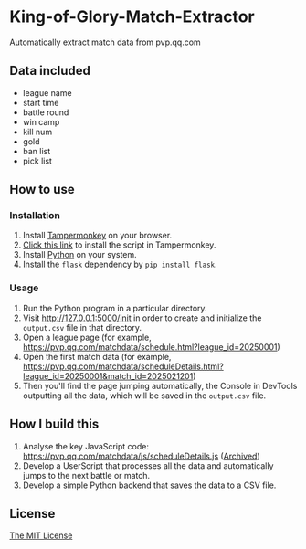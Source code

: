 # King-of-Glory-Match-Extractor
Automatically extract match data from pvp.qq.com

## Data included

- league name
- start time
- battle round
- win camp
- kill num
- gold
- ban list
- pick list

## How to use

### Installation

1. Install [Tampermonkey](https://www.tampermonkey.net/) on your browser.
2. [Click this link](https://github.com/St7530/King-of-Glory-Match-Extractor/raw/refs/heads/main/%E7%8E%8B%E8%80%85%E8%8D%A3%E8%80%80%E8%B5%9B%E4%BA%8B%E6%95%B0%E6%8D%AE%E6%8F%90%E5%8F%96-0.1.0.js) to install the script in Tampermonkey.
3. Install [Python](https://www.python.org/downloads/) on your system.
4. Install the `flask` dependency by `pip install flask`.

### Usage

1. Run the Python program in a particular directory.
2. Visit http://127.0.0.1:5000/init in order to create and initialize the `output.csv` file in that directory.
3. Open a league page (for example, https://pvp.qq.com/matchdata/schedule.html?league_id=20250001)
4. Open the first match data (for example, https://pvp.qq.com/matchdata/scheduleDetails.html?league_id=20250001&match_id=2025021201)
5. Then you'll find the page jumping automatically, the Console in DevTools outputting all the data, which will be saved in the `output.csv` file.

## How I build this

1. Analyse the key JavaScript code: https://pvp.qq.com/matchdata/js/scheduleDetails.js ([Archived](scheduleDetails.js))
2. Develop a UserScript that processes all the data and automatically jumps to the next battle or match.
3. Develop a simple Python backend that saves the data to a CSV file.

## License

[The MIT License](LICENSE)
